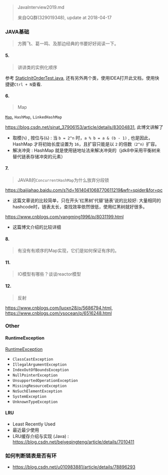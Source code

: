 
> JavaInterview2019.md
>
> 来自QQ群(329019348), update at 2018-04-17


### JAVA基础

> 方腾飞、葛一鸣、及那边经典的书要好好阅读一下。

#### 5.

> 讲讲类的实例化顺序

参考 [StaticInitOrderTest.java](./src/main/java/com/wxg/daily/study/StaticInitOrderTest.java),
还有另外两个类，使用IDEA打开此文档，使用快捷键`Ctrl + N`查看.


#### 6.

> Map

[`Map`](http://tool.oschina.net/uploads/apidocs/jdk-zh/java/util/Map.html),
`HashMap`, `LinkedHashMap`

<https://blog.csdn.net/sinat_37906153/article/details/83004831>, 此博文讲解了
- 取模(`%`) , 按位与(`&`) : 当 `b = 2^n` 时，`a % b = a & (b - 1)` , 也是因此，HashMap 才将初始长度设置为 `16`，且扩容只能是以 `2` 的倍数`（2^n）`扩容。
- 解决冲突 : HashMap 就是使用链地址法来解决冲突的（jdk8中采用平衡树来替代链表存储冲突的元素）

#### 7.

> JAVA8的`ConcurrentHashMap`为什么放弃分段锁

<https://baijiahao.baidu.com/s?id=1614041068770611219&wfr=spider&for=pc>
- 这篇文章说的比较简单，只在开头'红黑树'代替'链表'说的比较好: 大量相同的hashcode时，链表太长，查找效率依然很低，使用红黑树就好很多。

<https://www.cnblogs.com/yangming1996/p/8031199.html>
- 这篇博文介绍的比较详细

#### 8.

> 有没有有顺序的Map实现，它们是如何保证有序的。


#### 11.

> IO模型有哪些？谈谈reactor模型

#### 12.

> 反射

<https://www.cnblogs.com/luoxn28/p/5686794.html>,
<https://www.cnblogs.com/ysocean/p/6516248.html>





### Other

#### RuntimeException

[RuntimeException](http://tool.oschina.net/uploads/apidocs/jdk-zh/java/lang/RuntimeException.html)
- `ClassCastException`
- `IllegalArgumentException`
- `IndexOutOfBoundsException`
- `NullPointerException`
- `UnsupportedOperationException`
- `MissingResourceException`
- `NoSuchElementException`
- `SystemException`
- `UnknownTypeException`

#### LRU

- Least Recently Used
- 最近最少使用
- LRU缓存介绍与实现 (Java) : <https://blog.csdn.net/beiyeqingteng/article/details/7010411>


### 如何判断链表是否有环

- <https://blog.csdn.net/u010983881/article/details/78896293>




